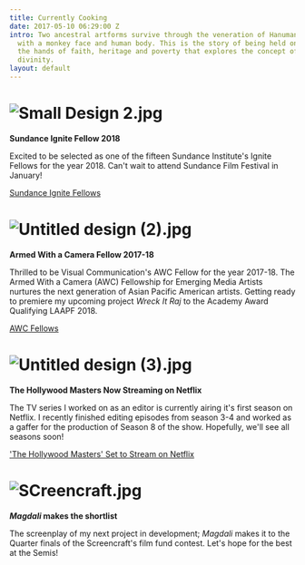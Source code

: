 ```yaml
---
title: Currently Cooking
date: 2017-05-10 06:29:00 Z
intro: Two ancestral artforms survive through the veneration of Hanuman, a hindu deity
  with a monkey face and human body. This is the story of being held on a leash to
  the hands of faith, heritage and poverty that explores the concept of humanism and
  divinity.
layout: default
---
```





# ![Small Design 2.jpg](/uploads/Small%20Design%202.jpg)

**Sundance Ignite Fellow 2018**

Excited to be selected as one of the fifteen Sundance Institute's Ignite Fellows for the year 2018. Can't wait to attend Sundance Film Festival in January!


[Sundance Ignite Fellows](http://www.sundance.org/blogs/news/sundance-institute-announces-2018-sundance-ignite-fellows#/)

# ![Untitled design (2).jpg](/uploads/Untitled%20design%20(2).jpg)

**Armed With a Camera Fellow 2017-18**

Thrilled to be Visual Communication's AWC Fellow for the year 2017-18.
The Armed With a Camera (AWC) Fellowship for Emerging Media Artists nurtures 
the next generation of Asian Pacific American artists. Getting ready to premiere my upcoming project *Wreck It Raj* to the Academy Award Qualifying LAAPF 2018.

[AWC Fellows](https://www.vconline.org/2018-awc-fellows)

# ![Untitled design (3).jpg](/uploads/Untitled%20design%20(3).jpg)

**The Hollywood Masters Now Streaming on Netflix**

The TV series I worked on as an editor is currently airing it's first season on Netflix. I recently finished editing episodes from season 3-4 and worked as a gaffer for the production of Season 8 of the show. Hopefully, we'll see all seasons soon!

['The Hollywood Masters' Set to Stream on Netflix](https://www.hollywoodreporter.com/news/hollywood-masters-set-stream-netflix-1023832)



# ![SCreencraft.jpg](/uploads/SCreencraft.jpg)

***Magdali* makes the shortlist**

The screenplay of my next project in development; *Magdali* makes it to the Quarter finals of the Screencraft's film fund contest. Let's hope for the best at the Semis! 
